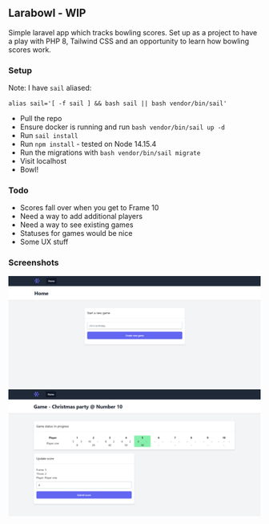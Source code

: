 ## Larabowl - WIP

Simple laravel app which tracks bowling scores. Set up as a project to have a play with PHP 8, Tailwind CSS and an opportunity to learn how bowling scores work.

### Setup

Note: I have `sail` aliased:
```
alias sail='[ -f sail ] && bash sail || bash vendor/bin/sail'
```

- Pull the repo
- Ensure docker is running and run `bash vendor/bin/sail up -d`
- Run `sail install`
- Run `npm install` - tested on Node 14.15.4
- Run the migrations with `bash vendor/bin/sail migrate`
- Visit localhost
- Bowl!

### Todo
- Scores fall over when you get to Frame 10
- Need a way to add additional players
- Need a way to see existing games
- Statuses for games would be nice
- Some UX stuff

### Screenshots

<img src="./readme-files/1.PNG" />

<img src="./readme-files/2.PNG" />
